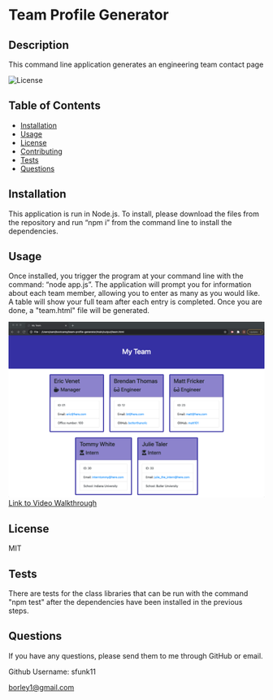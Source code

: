 # Team Profile Generator

 ## Description
  This command line application generates an engineering team contact page
  
  ![License](https://img.shields.io/badge/license-MIT-success)
  
  ## Table of Contents
  * [Installation](#installation)
  * [Usage](#usage)
  * [License](#license)
  * [Contributing](#contributing)
  * [Tests](#tests)
  * [Questions](#questions)
  
  ## Installation
  This application is run in Node.js.  To install, please download the files from the repository and run “npm i” from the command line to install the dependencies.  
  
  ## Usage
  Once installed, you trigger the program at your command line with the command: “node app.js”.  The application will prompt you for information about each team member, allowing you to enter as many as you would like. A table will show your full team after each entry is completed.  Once you are done, a "team.html" file will be generated.
  
  ![Screenshot](./assets/images/team-profile.png)
  [Link to Video Walkthrough](https://drive.google.com/file/d/1E2bXoUsyfDmPYJOb4Ogjrnb4gzx0BBCz/view)
  ## License
  MIT
  
  ## Tests
 There are tests for the class libraries that can be run with the command "npm test" after the dependencies have been installed in the previous steps.
  
  ## Questions
  If you have any questions, please send them to me through GitHub or email.

  Github Username: sfunk11

  [borley1@gmail.com](mailto:borley1@gmail.com)
